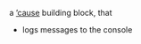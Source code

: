 a [’cause](https://github.com/freder/cause) building block, that<br>
- logs messages to the console
